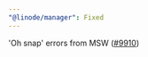 ```yaml
---
"@linode/manager": Fixed
---
```


'Oh snap' errors from MSW ([#9910](https://github.com/linode/manager/pull/9910))
